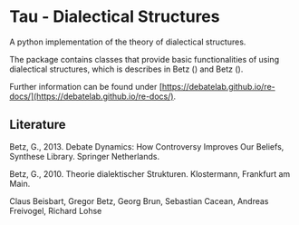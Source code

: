# Tau - Dialectical Structures

A python implementation of the theory of dialectical structures. 

The package contains classes that provide basic functionalities of using dialectical structures, which is describes in Betz () and Betz ().


Further information can be found under [https://debatelab.github.io/re-docs/](https://debatelab.github.io/re-docs/).


## Literature

Betz, G., 2013. Debate Dynamics: How Controversy Improves Our Beliefs, Synthese Library. Springer Netherlands.

Betz, G., 2010. Theorie dialektischer Strukturen. Klostermann, Frankfurt am Main.



Claus Beisbart, Gregor Betz, Georg Brun, Sebastian Cacean, Andreas Freivogel, Richard Lohse 
